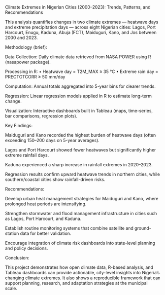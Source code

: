 Climate Extremes in Nigerian Cities (2000–2023): Trends, Patterns, and Recommendations

This analysis quantifies changes in two climate extremes — heatwave days and extreme precipitation days — across eight Nigerian cities: Lagos, Port Harcourt, Enugu, Kaduna, Abuja (FCT), Maiduguri, Kano, and Jos between 2000 and 2023.

Methodology (brief):

Data Collection: Daily climate data retrieved from NASA POWER using R (nasapower package).

Processing in R:
• Heatwave day = T2M_MAX ≥ 35 °C
• Extreme rain day = PRECTOTCORR ≥ 50 mm/day

Computation: Annual totals aggregated into 5-year bins for clearer trends.

Regression: Linear regression models applied in R to estimate long-term change.

Visualization: Interactive dashboards built in Tableau (maps, time-series, bar comparisons, regression plots).

Key Findings:

Maiduguri and Kano recorded the highest burden of heatwave days (often exceeding 150–200 days on 5-year averages).

Lagos and Port Harcourt showed fewer heatwaves but significantly higher extreme rainfall days.

Kaduna experienced a sharp increase in rainfall extremes in 2020–2023.

Regression results confirm upward heatwave trends in northern cities, while southern/coastal cities show rainfall-driven risks.

Recommendations:

Develop urban heat management strategies for Maiduguri and Kano, where prolonged heat periods are intensifying.

Strengthen stormwater and flood management infrastructure in cities such as Lagos, Port Harcourt, and Kaduna.

Establish routine monitoring systems that combine satellite and ground-station data for better validation.

Encourage integration of climate risk dashboards into state-level planning and policy decisions.

Conclusion:

This project demonstrates how open climate data, R-based analysis, and Tableau dashboards can provide actionable, city-level insights into Nigeria’s changing climate extremes. It also shows a reproducible framework that can support planning, research, and adaptation strategies at the municipal scale.
